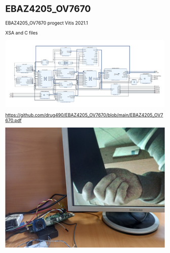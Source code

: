 # EBAZ4205_OV7670

EBAZ4205_OV7670 progect Vitis 2021.1 

XSA and C files

![Alt-текст](https://github.com/drug490/EBAZ4205_OV7670/blob/main/EBAZ4205_OV7670_BLOCK.jpg "BLOCK DESIGN")

https://github.com/drug490/EBAZ4205_OV7670/blob/main/EBAZ4205_OV7670.pdf

![Alt-текст](https://github.com/drug490/EBAZ4205_OV7670/blob/main/EBAZ4205_OV7670.jpg "WORK")

